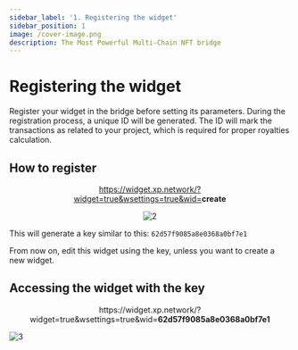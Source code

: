 ```yaml
---
sidebar_label: '1. Registering the widget'
sidebar_position: 1
image: /cover-image.png
description: The Most Powerful Multi-Chain NFT bridge
---
```


# Registering the widget

Register your widget in the bridge before setting its parameters. During the registration process, a unique ID will be generated. The ID will mark the transactions as related to your project, which is required for proper royalties calculation.

## How to register

<figure><center>

<figcaption>

https://widget.xp.network/?widget=true&wsettings=true&wid=<b><span class="red">create</span></b>

</figcaption>

<img src="/img/widget2/2.png" alt="2" />

</center>
</figure>


This will generate a key similar to this: `62d57f9085a8e0368a0bf7e1`

From now on, edit this widget using the key, unless you want to create a new widget.

## Accessing the widget with the key


<figcaption><center>
https://widget.xp.network/?widget=true&wsettings=true&wid=<b><span class="red">62d57f9085a8e0368a0bf7e1</span></b>
</center></figcaption>

![3](/img/widget2/3.png)

